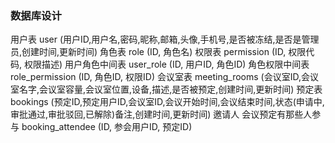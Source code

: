 ### 数据库设计
用户表 user (用户ID,用户名,密码,昵称,邮箱,头像,手机号,是否被冻结,是否是管理员,创建时间,更新时间)
角色表 role (ID, 角色名)
权限表 permission (ID, 权限代码, 权限描述)
用户角色中间表 user_role (ID, 用户ID, 角色ID)
角色权限中间表 role_permission (ID, 角色ID, 权限ID)
会议室表 meeting_rooms (会议室ID,会议室名字,会议室容量,会议室位置,设备,描述,是否被预定,创建时间,更新时间)
预定表 bookings (预定ID,预定用户ID,会议室ID,会议开始时间,会议结束时间,状态(申请中,审批通过,审批驳回,已解除)备注,创建时间,更新时间)
邀请人 会议预定有那些人参与 booking_attendee (ID, 参会用户ID, 预定ID)
